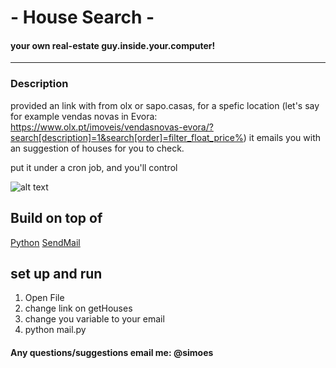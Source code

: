 #     -  House Search - 
#### your own real-estate guy.inside.your.computer!
---

### Description

provided an link with from olx or sapo.casas, for a spefic location (let's say for example vendas novas in Evora: https://www.olx.pt/imoveis/vendasnovas-evora/?search[description]=1&search[order]=filter_float_price%)
it emails you with an suggestion of houses for you to check.

put it under a cron job, and you'll control

![alt text](https://encrypted-tbn3.gstatic.com/images?q=tbn:ANd9GcQPI2ftgKS4tk4J2PMEyg7HBrdF7UBuG4cWPe8GV5SduwI0ImJl "Logo Title Text 1")





## Build on top of
[Python](https://www.python.org/)
[SendMail](http://www.sendmail.com/sm/open_source/)

## set up and run
1. Open File
2. change link on getHouses
3. change you variable to your email
4. python mail.py

#### Any questions/suggestions email me: @simoes
